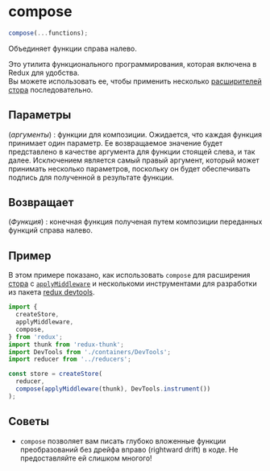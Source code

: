 # compose

```js
compose(...functions);
```

Объединяет функции справа налево.

Это утилита функционального программирования, которая включена в Redux для удобства.  
Вы можете использовать ее, чтобы применить несколько [расширителей стора](../Glossary.md#store-enhancer) последовательно.

## Параметры

(_аргументы_)
: функции для композиции. Ожидается, что каждая функция принимает один параметр. Ее возвращаемое значение будет представлено в качестве аргумента для функции стоящей слева, и так далее. Исключением является самый правый аргумент, который может принимать несколько параметров, поскольку он будет обеспечивать подпись для полученной в результате функции.

## Возвращает

(_Функция_)
: конечная функция полученая путем композиции переданных функций справа налево.

## Пример

В этом примере показано, как использовать `compose` для расширения [стора](Store.md) с [`applyMiddleware`](applyMiddleware.md) и несколькоми инструментами для разработки из пакета [redux devtools](https://github.com/gaearon/redux-devtools).

```js
import {
  createStore,
  applyMiddleware,
  compose,
} from 'redux';
import thunk from 'redux-thunk';
import DevTools from './containers/DevTools';
import reducer from '../reducers';

const store = createStore(
  reducer,
  compose(applyMiddleware(thunk), DevTools.instrument())
);
```

## Советы

- `compose` позволяет вам писать глубоко вложенные функции преобразований без дрейфа вправо (rightward drift) в коде. Не предоставляйте ей слишком многого!

